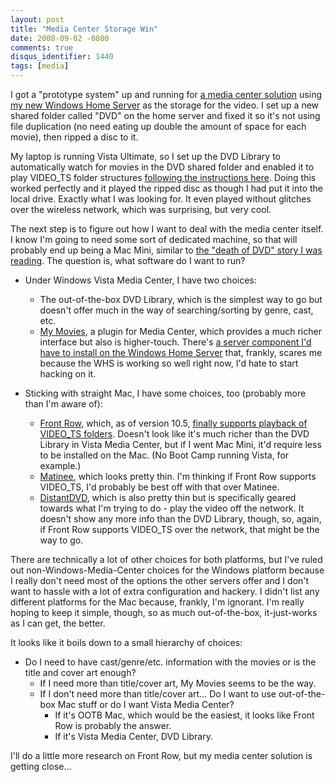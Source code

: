 ```yaml
---
layout: post
title: "Media Center Storage Win"
date: 2008-09-02 -0800
comments: true
disqus_identifier: 1440
tags: [media]
---
```

I got a "prototype system" up and running for [a media center
solution](/archive/2008/08/21/more-media-server-options.aspx) using [my
new Windows Home
Server](/archive/2008/08/25/windows-home-server-first-impressions.aspx)
as the storage for the video. I set up a new shared folder called "DVD"
on the home server and fixed it so it's not using file duplication (no
need eating up double the amount of space for each movie), then ripped a
disc to it.

My laptop is running Vista Ultimate, so I set up the DVD Library to
automatically watch for movies in the DVD shared folder and enabled it
to play VIDEO_TS folder structures [following the instructions
here](http://apcmag.com/how_to_play_ripped_dvds_on_vista_media_center.htm).
Doing this worked perfectly and it played the ripped disc as though I
had put it into the local drive. Exactly what I was looking for. It even
played without glitches over the wireless network, which was surprising,
but very cool.

The next step is to figure out how I want to deal with the media center
itself. I know I'm going to need some sort of dedicated machine, so that
will probably end up being a Mac Mini, similar to [the "death of DVD"
story I was
reading](http://angryhacker.com/blog/archive/2007/08/20/the-death-of-dvd.aspx).
The question is, what software do I want to run?

-   Under Windows Vista Media Center, I have two choices:
    -   The out-of-the-box DVD Library, which is the simplest way to go
        but doesn't offer much in the way of searching/sorting by genre,
        cast, etc.
    -   [My Movies](http://www.mymovies.name), a plugin for Media
        Center, which provides a much richer interface but also is
        higher-touch. There's [a server component I'd have to install on
        the Windows Home
        Server](http://wiki.mymovies.dk/Installation%20In%20a%20Windows%20Home%20Server%20Environment.ashx)
        that, frankly, scares me because the WHS is working so well
        right now, I'd hate to start hacking on it.

-   Sticking with straight Mac, I have some choices, too (probably more
    than I'm aware of):
    -   [Front Row](http://en.wikipedia.org/wiki/Front_Row), which, as
        of version 10.5, [finally supports playback of VIDEO_TS
        folders](http://www.macosxhints.com/article.php?story=20071029182617245).
        Doesn't look like it's much richer than the DVD Library in Vista
        Media Center, but if I went Mac Mini, it'd require less to be
        installed on the Mac. (No Boot Camp running Vista, for example.)
    -   [Matinee](http://matinee.dizandat.com/), which looks pretty
        thin. I'm thinking if Front Row supports VIDEO_TS, I'd probably
        be best off with that over Matinee.
    -   [DistantDVD](http://www.distantdvd.com/), which is also pretty
        thin but is specifically geared towards what I'm trying to do -
        play the video off the network. It doesn't show any more info
        than the DVD Library, though, so, again, if Front Row supports
        VIDEO_TS over the network, that might be the way to go.

There are technically a lot of other choices for both platforms, but
I've ruled out non-Windows-Media-Center choices for the Windows platform
because I really don't need most of the options the other servers offer
and I don't want to hassle with a lot of extra configuration and
hackery. I didn't list any different platforms for the Mac because,
frankly, I'm ignorant. I'm really hoping to keep it simple, though, so
as much out-of-the-box, it-just-works as I can get, the better.

It looks like it boils down to a small hierarchy of choices:

-   Do I need to have cast/genre/etc. information with the movies or is
    the title and cover art enough?
    -   If I need more than title/cover art, My Movies seems to be the
        way.
    -   If I don't need more than title/cover art... Do I want to use
        out-of-the-box Mac stuff or do I want Vista Media Center?
        -   If it's OOTB Mac, which would be the easiest, it looks like
            Front Row is probably the answer.
        -   If it's Vista Media Center, DVD Library.

I'll do a little more research on Front Row, but my media center
solution is getting close...

